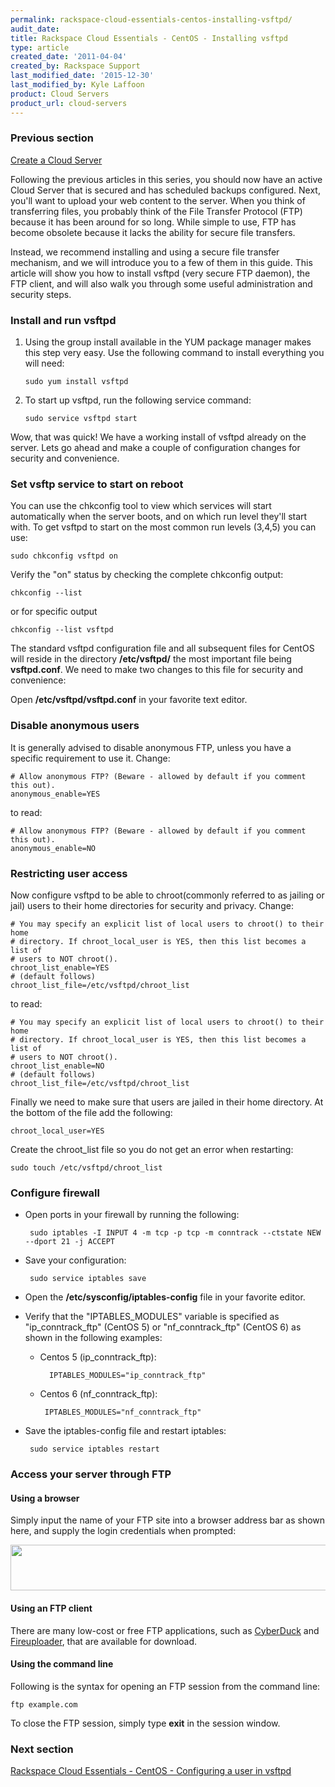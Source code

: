 ```yaml
---
permalink: rackspace-cloud-essentials-centos-installing-vsftpd/
audit_date:
title: Rackspace Cloud Essentials - CentOS - Installing vsftpd
type: article
created_date: '2011-04-04'
created_by: Rackspace Support
last_modified_date: '2015-12-30'
last_modified_by: Kyle Laffoon
product: Cloud Servers
product_url: cloud-servers
---
```


### Previous section

[Create a Cloud Server](/how-to/create-a-cloud-server)

Following the previous articles in this series, you should now have an
active Cloud Server that is secured and has scheduled backups
configured. Next, you'll want to upload your web content to the server.
When you think of transferring files, you probably think of the File
Transfer Protocol (FTP) because it has been around for so long. While
simple to use, FTP has become obsolete because it lacks the ability for
secure file transfers.

Instead, we recommend installing and using a secure file transfer
mechanism, and we will introduce you to a few of them in this guide.
This article will show you how to install vsftpd (very secure FTP
daemon), the FTP client, and will also walk you through some useful
administration and security steps.


### Install and run vsftpd

1. Using the group install available in the YUM package manager makes this
step very easy. Use the following command to install everything you will
need:

       sudo yum install vsftpd

2. To start up vsftpd, run the following service command:

       sudo service vsftpd start

Wow, that was quick! We have a working install of vsftpd already on the
server. Lets go ahead and make a couple of configuration changes for
security and convenience.

### Set vsftp service to start on reboot

You can use the chkconfig tool to view which services will start
automatically when the server boots, and on which run level they'll
start with. To get vsftpd to start on the most common run levels (3,4,5)
you can use:

    sudo chkconfig vsftpd on

Verify the "on" status by checking the complete chkconfig output:

    chkconfig --list

or for specific output

    chkconfig --list vsftpd

The standard vsftpd configuration file and all subsequent files for
CentOS will reside in the directory **/etc/vsftpd/** the most important file
being **vsftpd.conf**. We need to make two changes to this file for security
and convenience:

Open **/etc/vsftpd/vsftpd.conf** in your favorite text editor.

### Disable anonymous users

It is generally advised to disable anonymous FTP, unless you have a
specific requirement to use it.
Change:

    # Allow anonymous FTP? (Beware - allowed by default if you comment this out).
    anonymous_enable=YES

to read:

    # Allow anonymous FTP? (Beware - allowed by default if you comment this out).
    anonymous_enable=NO

### Restricting user access

Now configure vsftpd to be able to chroot(commonly referred to as
jailing or jail) users to their home directories for security and
privacy. Change:

    # You may specify an explicit list of local users to chroot() to their home
    # directory. If chroot_local_user is YES, then this list becomes a list of
    # users to NOT chroot().
    chroot_list_enable=YES
    # (default follows)
    chroot_list_file=/etc/vsftpd/chroot_list

to read:

    # You may specify an explicit list of local users to chroot() to their home
    # directory. If chroot_local_user is YES, then this list becomes a list of
    # users to NOT chroot().
    chroot_list_enable=NO
    # (default follows)
    chroot_list_file=/etc/vsftpd/chroot_list

Finally we need to make sure that users are jailed in their home
directory. At the bottom of the file add the following:

    chroot_local_user=YES

Create the chroot_list file so you do not get an error when restarting:

    sudo touch /etc/vsftpd/chroot_list

### Configure firewall

-  Open ports in your firewall by running the following:

        sudo iptables -I INPUT 4 -m tcp -p tcp -m conntrack --ctstate NEW --dport 21 -j ACCEPT

-  Save your configuration:

        sudo service iptables save

-  Open the **/etc/sysconfig/iptables-config** file in your favorite editor.

-  Verify that the "IPTABLES_MODULES" variable is specified as "ip_conntrack_ftp" (CentOS 5) or
"nf_conntrack_ftp" (CentOS 6) as shown in the following examples:

   -  Centos 5 (ip_conntrack_ftp):

            IPTABLES_MODULES="ip_conntrack_ftp"

   -  Centos 6 (nf_conntrack_ftp):

           IPTABLES_MODULES="nf_conntrack_ftp"

-  Save the iptables-config file and restart iptables:

        sudo service iptables restart


### Access your server through FTP

#### Using a browser

Simply input the name of your FTP site into a browser address bar as
shown here, and supply the login credentials when prompted:

<img src="{% asset_path cloud-servers/rackspace-cloud-essentials-centos-installing-vsftpd/ftp.png %}" width="538" height="73" />

#### Using an FTP client

There are many low-cost or free FTP applications, such as
[CyberDuck](https://cyberduck.io/?l=en) and
[Fireuploader](http://www.fireuploader.com/), that are available for
download.

#### Using the command line

Following is the syntax for opening an FTP session from the command line:

    ftp example.com

To close the FTP session, simply type **exit** in the session window.

### Next section

[Rackspace Cloud Essentials - CentOS - Configuring a user in vsftpd](/how-to/rackspace-cloud-essentials-centos-configuring-a-user-in-vsftpd)

